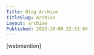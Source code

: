```yaml
---
Title: Blog Archive
TitleSlug: Archive
Layout: archive
Published: 2023-10-09 22:51:04
---
```

[webmention]
